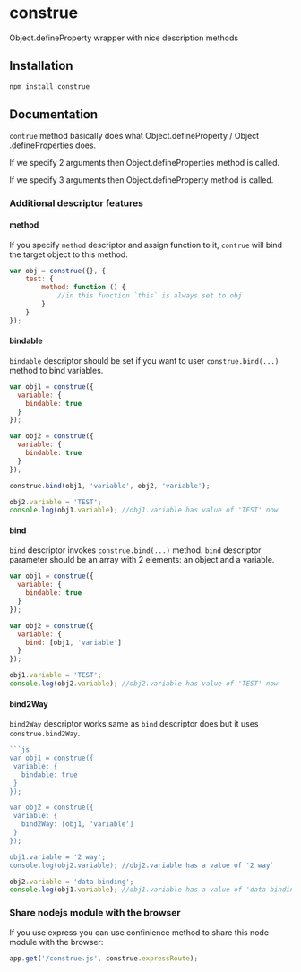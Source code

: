 construe
========

Object.defineProperty wrapper with nice description methods

## Installation

```bash
npm install construe
```

## Documentation

`contrue` method basically does what Object.defineProperty / Object .defineProperties does.

If we specify 2 arguments then Object.defineProperties method is called.

If we specify 3 arguments then Object.defineProperty method is called.

### Additional descriptor features

#### method

If you specify `method` descriptor and assign function to it, `contrue` will bind the target object to this method.

```js
var obj = construe({}, {
    test: {
        method: function () {
            //in this function `this` is always set to obj
        }
    }
});
```

#### bindable

`bindable` descriptor should be set if you want to user `construe.bind(...)` method to bind variables.

```js
var obj1 = construe({
  variable: {
    bindable: true
  }
});

var obj2 = construe({
  variable: {
    bindable: true
  }
});

construe.bind(obj1, 'variable', obj2, 'variable');

obj2.variable = 'TEST';
console.log(obj1.variable); //obj1.variable has value of 'TEST' now
```

#### bind

`bind` descriptor invokes `construe.bind(...)` method. `bind` descriptor parameter should be an array with 2 elements: an object and a variable.

```js
var obj1 = construe({
  variable: {
    bindable: true
  }
});

var obj2 = construe({
  variable: {
    bind: [obj1, 'variable']
  }
});

obj1.variable = 'TEST';
console.log(obj2.variable); //obj2.variable has value of 'TEST' now
```

#### bind2Way

`bind2Way` descriptor works same as `bind` descriptor does but it uses `construe.bind2Way`.

 ```js
```js
var obj1 = construe({
  variable: {
    bindable: true
  }
});

var obj2 = construe({
  variable: {
    bind2Way: [obj1, 'variable']
  }
});

obj1.variable = '2 way';
console.log(obj2.variable); //obj2.variable has a value of '2 way`

obj2.variable = 'data binding';
console.log(obj1.variable); //obj1.variable has a value of 'data binding' now
 ```

### Share nodejs module with the browser

If you use express you can use confinience method to share this node module with the browser:

```js
app.get('/construe.js', construe.expressRoute);
```
